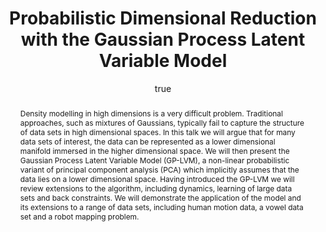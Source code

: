 ---
abstract: Density modelling in high dimensions is a very difficult problem. Traditional
  approaches, such as mixtures of Gaussians, typically fail to capture the structure
  of data sets in high dimensional spaces. In this talk we will argue that for many
  data sets of interest, the data can be represented as a lower dimensional manifold
  immersed in the higher dimensional space. We will then present the Gaussian Process
  Latent Variable Model (GP-LVM), a non-linear probabilistic variant of principal
  component analysis (PCA) which implicitly assumes that the data lies on a lower
  dimensional space. Having introduced the GP-LVM we will review extensions to the
  algorithm, including dynamics, learning of large data sets and back constraints.
  We will demonstrate the application of the model and its extensions to a range of
  data sets, including human motion data, a vowel data set and a robot mapping problem.
author:
- family: Lawrence
  given: Neil D.
  gscholar: r3SJcvoAAAAJ
  institute: University of Sheffield
  twitter: lawrennd
  url: http://inverseprobability.com
categories:
- Lawrence-cued06
day: '7'
errata: []
extras:
- label: Demos Software
  link: http://inverseprobability.com/oxford/
- label: Main Software
  link: https://github.com/SheffieldML/GPmat/
group: gplvm
key: Lawrence-cued06
layout: talk
linkpptgz: ftp://ftp.dcs.shef.ac.uk/home/neil/gplvm_06_03.ppt.gz
month: 3
published: 2006-03-07
section: pre
title: Probabilistic Dimensional Reduction with the <span>G</span>aussian Process
  Latent Variable Model
venue: Information Engineering, University of Cambridge, U.K.
year: '2006'
---